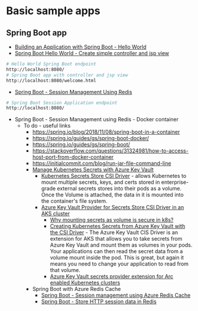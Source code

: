# Basic sample apps

## Spring Boot app
* [Building an Application with Spring Boot - Hello World](https://spring.io/guides/gs/spring-boot/)
* [Spring Boot Hello World - Create simple controller and jsp view](https://www.javainuse.com/spring/SpringBoot_HelloWorld)

```bash
# Hello World Spring Boot endpoint
http://localhost:8080/
# Spring Boot app with controller and jsp view
http://localhost:8080/welcome.html
```

* [Spring Boot - Session Management Using Redis](https://www.javainuse.com/spring/springboot_session_redis)
```bash
# Spring Boot Session Application endpoint
http://localhost:8080/
```

* Spring Boot - Session Management using Redis - Docker container
    * To do - useful links
        * https://spring.io/blog/2018/11/08/spring-boot-in-a-container
        * https://spring.io/guides/gs/spring-boot-docker/
        * https://spring.io/guides/gs/spring-boot/
        * https://stackoverflow.com/questions/31324981/how-to-access-host-port-from-docker-container
        * https://initialcommit.com/blog/run-jar-file-command-line
        * [Manage Kubernetes Secrets with Azure Key Vault](https://nileshgule.medium.com/how-to-manage-kubernetes-secrets-with-azure-key-vault-211cb989b86b)
            * [Kubernetes Secrets Store CSI Driver](https://github.com/kubernetes-sigs/secrets-store-csi-driver) - allows Kubernetes to mount multiple secrets, keys, and certs stored in enterprise-grade external secrets stores into their pods as a volume. Once the Volume is attached, the data in it is mounted into the container's file system.
            * [Azure Key Vault Provider for Secrets Store CSI Driver in an AKS cluster](https://docs.microsoft.com/en-us/azure/aks/csi-secrets-store-driver)
                * [Why mounting secrets as volume is secure in k8s?](https://stackoverflow.com/questions/55620043/is-there-any-security-advantage-to-mounting-secrets-as-a-file-instead-of-passing)
                * [Creating Kubernetes Secrets from Azure Key Vault with the CSI Driver](https://samcogan.com/creating-kubernetes-secrets-from-azure-key-vault-with-the-csi-driver/) - The Azure Key Vault CIS Driver is an extension for AKS that allows you to take secrets from Azure Key Vault and mount them as volumes in your pods. Your applications can then read the secret data from a volume mount inside the pod. This is great, but again it means you need to change your application to read from that volume.
                * [Azure Key Vault secrets provider extension for Arc enabled Kubernetes clusters](https://techcommunity.microsoft.com/t5/azure-arc-blog/in-preview-azure-key-vault-secrets-provider-extension-for-arc/ba-p/3002160)                
        * Spring Boot with Azure Redis Cache
            * [Spring Boot - Session management using Azure Redis Cache](https://docs.microsoft.com/en-us/azure/developer/java/spring-framework/configure-spring-boot-initializer-java-app-with-redis-cache)
            * [Spring Boot - Store HTTP session data in Redis](https://docs.microsoft.com/en-us/learn/modules/accelerate-scale-spring-boot-application-azure-cache-redis/6-exercise-store-session-data)

